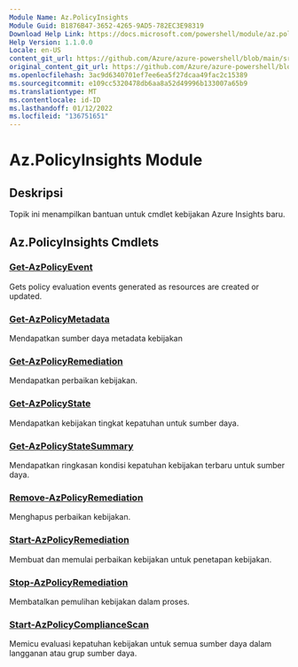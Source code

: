 ```yaml
---
Module Name: Az.PolicyInsights
Module Guid: B1876B47-3652-4265-9AD5-782EC3E98319
Download Help Link: https://docs.microsoft.com/powershell/module/az.policyinsights
Help Version: 1.1.0.0
Locale: en-US
content_git_url: https://github.com/Azure/azure-powershell/blob/main/src/PolicyInsights/PolicyInsights/help/Az.PolicyInsights.md
original_content_git_url: https://github.com/Azure/azure-powershell/blob/main/src/PolicyInsights/PolicyInsights/help/Az.PolicyInsights.md
ms.openlocfilehash: 3ac9d6340701ef7ee6ea5f27dcaa49fac2c15389
ms.sourcegitcommit: e109cc5320478db6aa8a52d49996b133007a65b9
ms.translationtype: MT
ms.contentlocale: id-ID
ms.lasthandoff: 01/12/2022
ms.locfileid: "136751651"
---
```

# Az.PolicyInsights Module
## Deskripsi
Topik ini menampilkan bantuan untuk cmdlet kebijakan Azure Insights baru.

## Az.PolicyInsights Cmdlets
### [Get-AzPolicyEvent](Get-AzPolicyEvent.md)
Gets policy evaluation events generated as resources are created or updated.

### [Get-AzPolicyMetadata](Get-AzPolicyMetadata.md)
Mendapatkan sumber daya metadata kebijakan

### [Get-AzPolicyRemediation](Get-AzPolicyRemediation.md)
Mendapatkan perbaikan kebijakan.

### [Get-AzPolicyState](Get-AzPolicyState.md)
Mendapatkan kebijakan tingkat kepatuhan untuk sumber daya.

### [Get-AzPolicyStateSummary](Get-AzPolicyStateSummary.md)
Mendapatkan ringkasan kondisi kepatuhan kebijakan terbaru untuk sumber daya.

### [Remove-AzPolicyRemediation](Remove-AzPolicyRemediation.md)
Menghapus perbaikan kebijakan.

### [Start-AzPolicyRemediation](Start-AzPolicyRemediation.md)
Membuat dan memulai perbaikan kebijakan untuk penetapan kebijakan.

### [Stop-AzPolicyRemediation](Stop-AzPolicyRemediation.md)
Membatalkan pemulihan kebijakan dalam proses.

### [Start-AzPolicyComplianceScan](Start-AzPolicyComplianceScan.md)
Memicu evaluasi kepatuhan kebijakan untuk semua sumber daya dalam langganan atau grup sumber daya.


